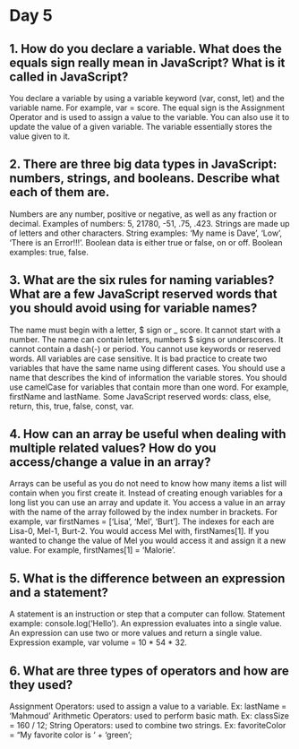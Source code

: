 <h1>Day 5</h1>
<h2>1. How do you declare a variable. What does the equals sign really mean in JavaScript? What is it called in JavaScript?</h2>
<p>You declare a variable by using a variable keyword (var, const, let) and the variable name. For example, var = score. The equal sign is the Assignment Operator and is used to assign a value to the variable. You can also use it to update the value of a given variable. The variable essentially stores the value given to it.</p>
<h2> 2. There are three big data types in JavaScript: numbers, strings, and booleans. Describe what each of them are.</h2>
<p>Numbers are any number, positive or negative, as well as any fraction or decimal. Examples of numbers: 5, 21780, -51, .75, .423. Strings are made up of letters and other characters. String examples: ‘My name is Dave’, ‘Low’, ‘There is an Error!!!’. Boolean data is either true or false, on or off. Boolean examples: true, false.</p>
<h2>3. What are the six rules for naming variables? What are a few JavaScript reserved words that you should avoid using for variable names?</h2>
The name must begin with a letter, $ sign or _ score. It cannot start with a number.
The name can contain letters, numbers $ signs or underscores. It cannot contain a dash(-) or period.
You cannot use keywords or reserved words.
All variables are case sensitive. It is bad practice to create two variables that have the same name using different cases.
You should use a name that describes the kind of information the variable stores.
You should use camelCase for variables that contain more than one word. For example, firstName and lastName.
Some JavaScript reserved words: class, else, return, this, true, false, const, var.
<h2> 4. How can an array be useful when dealing with multiple related values? How do you access/change a value in an array?</h2>
<p>Arrays can be useful as you do not need to know how many items a list will contain when you first create it. Instead of creating enough variables for a long list you can use an array and update it. You access a value in an array with the name of the array followed by the index number in brackets. For example, var firstNames = [‘Lisa’, ‘Mel’, ‘Burt’]. The indexes for each are Lisa-0, Mel-1, Burt-2. You would access Mel with, firstNames[1]. If you wanted to change the value of Mel you would access it and assign it a new value. For example, firstNames[1] = ‘Malorie’.</p>
<h2>5. What is the difference between an expression and a statement?</h2>
<p>A statement is an instruction or step that a computer can follow. Statement example: console.log(‘Hello’). An expression evaluates into a single value. An expression can use two or more values and return a single value. Expression example, var volume = 10 * 54 * 32.</p>
<h2>6. What are three types of operators and how are they used?</h2>
<p>Assignment Operators: used to assign a value to a variable. Ex: lastName = ‘Mahmoud’
Arithmetic Operators: used to perform basic math. Ex: classSize = 160 / 12;
String Operators: used to combine two strings. Ex: favoriteColor = “My favorite color is ‘ + ‘green’;</p>
